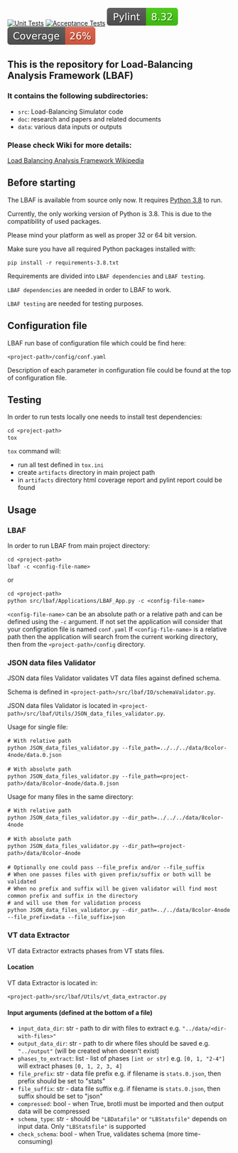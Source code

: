 [![Unit Tests](https://github.com/DARMA-tasking/LB-analysis-framework/actions/workflows/code-quality.yml/badge.svg)](https://github.com/DARMA-tasking/LB-analysis-framework/actions/workflows/code-quality.yml)
[![Acceptance Tests](https://github.com/DARMA-tasking/LB-analysis-framework/actions/workflows/acceptance-tests.yml/badge.svg)](https://github.com/DARMA-tasking/LB-analysis-framework/actions/workflows/acceptance-tests.yml)
[![Pylint](https://raw.githubusercontent.com/DARMA-tasking/LB-analysis-framework/deploy-badges/pylint.svg)](https://raw.githubusercontent.com/DARMA-tasking/LB-analysis-framework/deploy-badges/pylint.svg)
[![Coverage](https://raw.githubusercontent.com/DARMA-tasking/LB-analysis-framework/deploy-badges/coverage.svg)](https://raw.githubusercontent.com/DARMA-tasking/LB-analysis-framework/deploy-badges/coverage.svg)

## This is the repository for Load-Balancing Analysis Framework (LBAF)
### It contains the following subdirectories:
* `src`: Load-Balancing Simulator code
* `doc`: research and papers and related documents
* `data`: various data inputs or outputs

### Please check Wiki for more details:
[Load Balancing Analysis Framework Wikipedia](https://github.com/DARMA-tasking/LB-analysis-framework/wiki)

## Before starting

The LBAF is available from source only now. It requires [Python 3.8](https://www.python.org/downloads/) to run.

Currently, the only working version of Python is 3.8. This is due to the compatibility of used packages.

Please mind your platform as well as proper 32 or 64 bit version.

Make sure you have all required Python packages installed with:
```shell
pip install -r requirements-3.8.txt
```

Requirements are divided into `LBAF dependencies` and `LBAF testing`.

`LBAF dependencies` are needed in order to LBAF to work.

`LBAF testing` are needed for testing purposes.

## Configuration file

LBAF run base of configuration file which could be find here:
```shell
<project-path>/config/conf.yaml
```

Description of each parameter in configuration file could be found at the top of configuration file.

## Testing

In order to run tests locally one needs to install test dependencies:
```shell
cd <project-path>
tox
```

`tox` command will:
- run all test defined in `tox.ini`
- create `artifacts` directory in main project path
- in `artifacts` directory html coverage report and pylint report could be found

## Usage

### LBAF

In order to run LBAF from main project directory:

```shell
cd <project-path>
lbaf -c <config-file-name>
```
or

```shell
cd <project-path>
python src/lbaf/Applications/LBAF_App.py -c <config-file-name>
```

`<config-file-name>` can be an absolute path or a relative path and can be defined using the `-c` argument. If not set the application will consider that your configration file is named `conf.yaml`
If `<config-file-name>` is a relative path then the application will search from the current working directory, then from the `<project-path>/config` directory.

### JSON data files Validator

JSON data files Validator validates VT data files against defined schema.

Schema is defined in `<project-path>/src/lbaf/IO/schemaValidator.py`.

JSON data files Validator is located in `<project-path>/src/lbaf/Utils/JSON_data_files_validator.py`.

Usage for single file:
```shell
# With relative path
python JSON_data_files_validator.py --file_path=../../../data/8color-4node/data.0.json

# With absolute path
python JSON_data_files_validator.py --file_path=<project-path>/data/8color-4node/data.0.json
```

Usage for many files in the same directory:
```shell
# With relative path
python JSON_data_files_validator.py --dir_path=../../../data/8color-4node

# With absolute path
python JSON_data_files_validator.py --dir_path=<project-path>/data/8color-4node

# Optionally one could pass --file_prefix and/or --file_suffix
# When one passes files with given prefix/suffix or both will be validated
# When no prefix and suffix will be given validator will find most common prefix and suffix in the directory
# and will use them for validation process
python JSON_data_files_validator.py --dir_path=../../data/8color-4node --file_prefix=data --file_suffix=json
```

### VT data Extractor

VT data Extractor extracts phases from VT stats files.

#### Location

VT data Extractor is located in:
```shell
<project-path>/src/lbaf/Utils/vt_data_extractor.py
```

#### Input arguments (defined at the bottom of a file)

* `input_data_dir`: str - path to dir with files to extract e.g. `"../data/<dir-with-files>"`
* `output_data_dir`: str - path to dir where files should be saved e.g. `"../output"` (will be created when doesn't exist)
* `phases_to_extract`: list - list of phases `[int or str]` e.g. `[0, 1, "2-4"]` will extract phases `[0, 1, 2, 3, 4]`
* `file_prefix`: str - data file prefix e.g. if filename is `stats.0.json`, then prefix should be set to "stats"
* `file_suffix`: str - data file suffix e.g. if filename is `stats.0.json`, then suffix should be set to "json"
* `compressed`: bool - when True, brotli must be imported and then output data will be compressed
* `schema_type`: str - should be `"LBDatafile"` or `"LBStatsfile"` depends on input data. Only `"LBStatsfile"` is supported
* `check_schema`: bool - when True, validates schema (more time-consuming)


[//]: # (## Getting Started with Docker)

[//]: # (### Example use:)

[//]: # ()
[//]: # (Replace `<in_dir>` with path to existing directory which will be mapped with `/lbaf/in` in container)

[//]: # ()
[//]: # (Replace `<out_dir>` with path to existing directory which will be mapped with `/lbaf/out` in container)

[//]: # (```shell)

[//]: # (docker run -it -v "<out_dir>:/lbaf/out" -v "<in_dir>:/lbaf/in" nganalytics/lbaf "python src/Applications/NodeGossiper.py -l /lbaf/data/vt_example_lb_stats/stats -x 4 -y 2 -z 1 -s 0 -f 4 -k 4 -i 4 -c 1 -e" "/bin/bash")

[//]: # (```)

[//]: # (### Example use explained:)

[//]: # (- container starts with interactive mode &#40;stdout visible&#41;)

[//]: # (- two volumes are mounted&#40;data exchange between host and container possible&#41;:)

[//]: # (  - directory `<in_dir>` on the host and `/lbaf/in` is mount inside container)

[//]: # (  - directory `<out_dir>` on the host and `/lbaf/out` is mount inside container)

[//]: # (- docker image `nganalytics/lbaf`)

[//]: # (- commands executed inside container:)

[//]: # (  - sample LBAF usage:)

[//]: # (    ```"python src/Applications/NodeGossiper.py -l /lbaf/data/vt_example_lb_stats/stats -x 4 -y 2 -z 1 -s 0 -f 4 -k 4 -i 4 -c 1 -e"```)

[//]: # (  - command to stay inside container, after above command is completed:)

[//]: # (    ```"/bin/bash"```)
